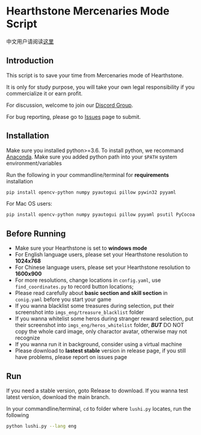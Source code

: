 # Hearthstone Mercenaries Mode Script

中文用户请阅读[这里](https://github.com/zhoubin-me/lushi_script/blob/main/README_CN.md)

## Introduction
This script is to save your time from Mercenaries mode of Hearthstone. 

It is only for study purpose, you will take your own legal responsibility if you commercialize it or earn profit.

For discussion, welcome to join our [Discord Group](https://discord.gg/g8gxdwJ4).

For bug reporting, please go to [Issues](https://github.com/zhoubin-me/lushi_script/issues) page to submit.

## Installation

Make sure you installed python>=3.6.
To install python, we recommand [Anaconda](https://www.anaconda.com/products/individual#windows).
Make sure you added python path into your ```$PATH``` system environment/variables

Run the following in your commandline/terminal for **requirements** installation

```bash
pip install opencv-python numpy pyautogui pillow pywin32 pyyaml
```
For Mac OS users:
```bash
pip install opencv-python numpy pyautogui pillow pyyaml psutil PyCocoa
```


## Before Running

- Make sure your Hearthstone is set to **windows mode**
- For English language users, please set your Hearthstone resolution to **1024x768**
- For Chinese language users, please set your Hearthstone resolution to **1600x900**
- For more resolutions, change locations in ```config.yaml```, use ```find_coordinates.py``` to record button locations;
- Please read carefully about **basic section and skill section** in  ```conig.yaml``` before you start your game
- If you wanna blacklist some treasures during selection, put their screenshot into ```imgs_eng/treasure_blacklist``` folder
- If you wanna whitelist some heros during stranger reward selection, put their screenshot into ```imgs_eng/heros_whitelist``` folder, ***BUT*** DO NOT copy the whole card image, only charactor avatar, otherwise may not recognize
- If you wanna run it in background, consider using a virtual machine
- Please download to **lastest stable** version in release page, if you still have problems, please report on issues page


## Run
If you need a stable version, goto Release to download.
If you wanna test latest version, download the main branch.

In your commandline/terminal, ```cd``` to folder where ```lushi.py``` locates,  run the following
```bash
python lushi.py --lang eng
```

